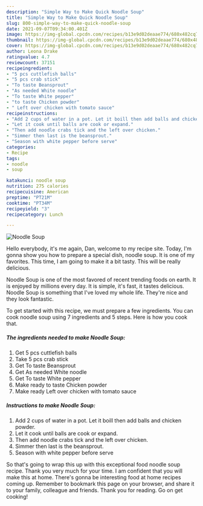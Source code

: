 ```yaml
---
description: "Simple Way to Make Quick Noodle Soup"
title: "Simple Way to Make Quick Noodle Soup"
slug: 800-simple-way-to-make-quick-noodle-soup
date: 2021-09-07T09:34:00.401Z
image: https://img-global.cpcdn.com/recipes/b13e9d02deaae774/680x482cq70/noodle-soup-recipe-main-photo.jpg
thumbnail: https://img-global.cpcdn.com/recipes/b13e9d02deaae774/680x482cq70/noodle-soup-recipe-main-photo.jpg
cover: https://img-global.cpcdn.com/recipes/b13e9d02deaae774/680x482cq70/noodle-soup-recipe-main-photo.jpg
author: Leona Drake
ratingvalue: 4.7
reviewcount: 37151
recipeingredient:
- "5 pcs cuttlefish balls"
- "5 pcs crab stick"
- "To taste Beansprout"
- "As needed White noodle"
- "To taste White pepper"
- "to taste Chicken powder"
- " Left over chicken with tomato sauce"
recipeinstructions:
- "Add 2 cups of water in a pot. Let it boill then add balls and chicken powder."
- "Let it cook until balls are cook or expand."
- "Then add noodle crabs tick and the left over chicken."
- "Simmer then last is the beansprout."
- "Season with white pepper before serve"
categories:
- Recipe
tags:
- noodle
- soup

katakunci: noodle soup 
nutrition: 275 calories
recipecuisine: American
preptime: "PT21M"
cooktime: "PT34M"
recipeyield: "3"
recipecategory: Lunch

---
```



![Noodle Soup](https://img-global.cpcdn.com/recipes/b13e9d02deaae774/680x482cq70/noodle-soup-recipe-main-photo.jpg)

Hello everybody, it's me again, Dan, welcome to my recipe site. Today, I'm gonna show you how to prepare a special dish, noodle soup. It is one of my favorites. This time, I am going to make it a bit tasty. This will be really delicious.

Noodle Soup is one of the most favored of recent trending foods on earth. It is enjoyed by millions every day. It is simple, it's fast, it tastes delicious. Noodle Soup is something that I've loved my whole life. They're nice and they look fantastic.




To get started with this recipe, we must prepare a few ingredients. You can cook noodle soup using 7 ingredients and 5 steps. Here is how you cook that.

<!--inarticleads1-->

##### The ingredients needed to make Noodle Soup:

1. Get 5 pcs cuttlefish balls
1. Take 5 pcs crab stick
1. Get To taste Beansprout
1. Get As needed White noodle
1. Get To taste White pepper
1. Make ready to taste Chicken powder
1. Make ready  Left over chicken with tomato sauce




<!--inarticleads2-->

##### Instructions to make Noodle Soup:

1. Add 2 cups of water in a pot. Let it boill then add balls and chicken powder.
1. Let it cook until balls are cook or expand.
1. Then add noodle crabs tick and the left over chicken.
1. Simmer then last is the beansprout.
1. Season with white pepper before serve




So that's going to wrap this up with this exceptional food noodle soup recipe. Thank you very much for your time. I am confident that you will make this at home. There's gonna be interesting food at home recipes coming up. Remember to bookmark this page on your browser, and share it to your family, colleague and friends. Thank you for reading. Go on get cooking!
